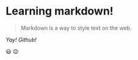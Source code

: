 

# Learning markdown!

> Markdown is a way to style text on the web.



_Yay! Github!_

:smiley: :wink:



